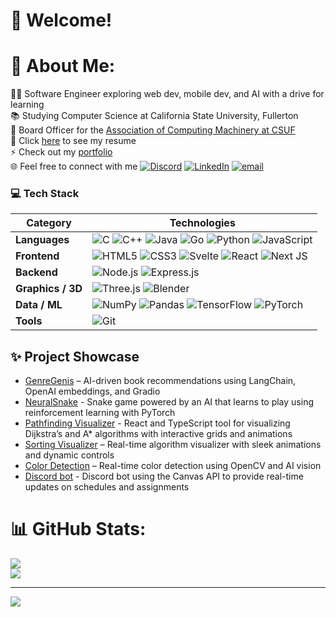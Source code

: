 # 👋 Welcome!

# 💫 About Me:
👨‍💻 Software Engineer exploring web dev, mobile dev, and AI with a drive for learning<br>📚 Studying Computer Science at California State University, Fullerton<br>🌟 Board Officer for the [Association of Computing Machinery at CSUF](https://acmcsuf.com/teams)<br>🚀 Click [here](https://github.com/bebopkenny/Kenny-Garcia-Resume/blob/main/KennyGarcia_Resume.pdf) to see my resume<br>⚡️ Check out my [portfolio](https://www.kennygarcia.net/) <br> 🌐 Feel free to connect with me [![Discord](https://img.shields.io/badge/Discord-%237289DA.svg?logo=discord&logoColor=white)](https://discord.gg/kenny8092) [![LinkedIn](https://img.shields.io/badge/LinkedIn-%230077B5.svg?logo=linkedin&logoColor=white)](https://linkedin.com/in/kennygarcia15) [![email](https://img.shields.io/badge/Email-D14836?logo=gmail&logoColor=white)](mailto:kennygarcia4dev@gmail.com) 

### 💻 Tech Stack

| Category        | Technologies |
|-----------------|--------------|
| **Languages**   | ![C](https://img.shields.io/badge/C-00599C?style=for-the-badge&logo=c&logoColor=white) ![C++](https://img.shields.io/badge/c++-%2300599C.svg?style=for-the-badge&logo=c%2B%2B&logoColor=white) ![Java](https://img.shields.io/badge/Java-ED8B00?style=for-the-badge&logo=java&logoColor=white) ![Go](https://img.shields.io/badge/go-%2300ADD8.svg?style=for-the-badge&logo=go&logoColor=white) ![Python](https://img.shields.io/badge/python-3670A0?style=for-the-badge&logo=python&logoColor=ffdd54) ![JavaScript](https://img.shields.io/badge/javascript-%23323330.svg?style=for-the-badge&logo=javascript&logoColor=%23F7DF1E) |
| **Frontend**    | ![HTML5](https://img.shields.io/badge/html5-%23E34F26.svg?style=for-the-badge&logo=html5&logoColor=white) ![CSS3](https://img.shields.io/badge/css3-%231572B6.svg?style=for-the-badge&logo=css3&logoColor=white) ![Svelte](https://img.shields.io/badge/svelte-%23f1413d.svg?style=for-the-badge&logo=svelte&logoColor=white) ![React](https://img.shields.io/badge/react-%2320232a.svg?style=for-the-badge&logo=react&logoColor=%2361DAFB) ![Next JS](https://img.shields.io/badge/next.js-black?style=for-the-badge&logo=next.js&logoColor=white) |
| **Backend**     | ![Node.js](https://img.shields.io/badge/node.js-339933?style=for-the-badge&logo=nodedotjs&logoColor=white) ![Express.js](https://img.shields.io/badge/express.js-%23404d59.svg?style=for-the-badge&logo=express&logoColor=%2361DAFB) |
| **Graphics / 3D** | ![Three.js](https://img.shields.io/badge/three.js-black?style=for-the-badge&logo=three.js&logoColor=white) ![Blender](https://img.shields.io/badge/blender-F5792A.svg?style=for-the-badge&logo=blender&logoColor=white) |
| **Data / ML**   | ![NumPy](https://img.shields.io/badge/numpy-%23013243.svg?style=for-the-badge&logo=numpy&logoColor=white) ![Pandas](https://img.shields.io/badge/pandas-%23150458.svg?style=for-the-badge&logo=pandas&logoColor=white) ![TensorFlow](https://img.shields.io/badge/TensorFlow-%23FF6F00.svg?style=for-the-badge&logo=TensorFlow&logoColor=white) ![PyTorch](https://img.shields.io/badge/PyTorch-%23EE4C2C.svg?style=for-the-badge&logo=PyTorch&logoColor=white) |
| **Tools**       | ![Git](https://img.shields.io/badge/git-%23F05033.svg?style=for-the-badge&logo=git&logoColor=white) |




## ✨ Project Showcase
- [GenreGenis](https://github.com/bebopkenny/Semantic-Book-Recommender) – AI-driven book recommendations using LangChain, OpenAI embeddings, and Gradio
- [NeuralSnake](https://github.com/bebopkenny/AI-Snake-Pygame) - Snake game powered by an AI that learns to play using reinforcement learning with PyTorch
- [Pathfinding Visualizer](https://github.com/bebopkenny/Pathfinding-Visualizer-Project) - React and TypeScript tool for visualizing Dijkstra’s and A* algorithms with interactive grids and animations
- [Sorting Visualizer](https://github.com/bebopkenny/Python-Algo-Visualizer) – Real-time algorithm visualizer with sleek animations and dynamic controls
- [Color Detection](https://github.com/bebopkenny/Color-Detection) – Real-time color detection using OpenCV and AI vision
- [Discord bot](https://github.com/bebopkenny/Canvas-Bot-Python) - Discord bot using the Canvas API to provide real-time updates on schedules and assignments

# 📊 GitHub Stats:
![](https://github-readme-streak-stats.herokuapp.com/?user=bebopkenny&theme=github_dark_dimmed&hide_border=false)<br/>
![](https://github-readme-stats.vercel.app/api/top-langs/?username=bebopkenny&theme=github_dark_dimmed&hide_border=false&include_all_commits=true&count_private=true&layout=compact)

---
[![](https://visitcount.itsvg.in/api?id=bebopkenny&icon=0&color=0)](https://visitcount.itsvg.in)

<!-- Proudly created with GPRM ( https://gprm.itsvg.in ) -->
